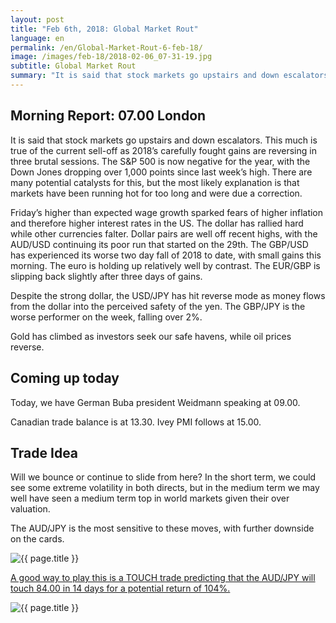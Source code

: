 ```yaml
---
layout: post
title: "Feb 6th, 2018: Global Market Rout"
language: en
permalink: /en/Global-Market-Rout-6-feb-18/
image: /images/feb-18/2018-02-06_07-31-19.jpg
subtitle: Global Market Rout
summary: "It is said that stock markets go upstairs and down escalators. This much is true of the current sell-off as 2018’s carefully fought gains are reversing in three brutal sessions"
---
```

## Morning Report: 07.00 London

It is said that stock markets go upstairs and down escalators. This much is true of the current sell-off as 2018’s carefully fought gains are reversing in three brutal sessions. The S&P 500 is now negative for the year, with the Down Jones dropping over 1,000 points since last week’s high. There are many potential catalysts for this, but the most likely explanation is that markets have been running hot for too long and were due a correction. 

Friday’s higher than expected wage growth sparked fears of higher inflation and therefore higher interest rates in the US. The dollar has rallied hard while other currencies falter. Dollar pairs are well off recent highs, with the AUD/USD continuing its poor run that started on the 29th. The GBP/USD has experienced its worse two day fall of 2018 to date, with small gains this morning. The euro is holding up relatively well by contrast. The EUR/GBP is slipping back slightly after three days of gains. 

Despite the strong dollar, the USD/JPY has hit reverse mode as money flows from the dollar into the perceived safety of the yen. The GBP/JPY is the worse performer on the week, falling over 2%. 

Gold has climbed as investors seek our safe havens, while oil prices reverse. 

## Coming up today 

Today, we have German Buba president Weidmann speaking at 09.00. 

Canadian trade balance is at 13.30. Ivey PMI follows at 15.00. 

## Trade Idea

Will we bounce or continue to slide from here? In the short term, we could see some extreme volatility in both directs, but in the medium term we may well have seen a medium term top in world markets given their over valuation.

The AUD/JPY is the most sensitive to these moves, with further downside on the cards. 

<img class="post-image" src="{{ site.url }}/images/feb-18/2018-02-06_07-31-19.jpg" alt="{{ page.title }}" title="{{ page.title }}">

<a href="%LINK%%?currency=GBP&market=forex&underlying=frxAUDJPY&formname=touchnotouch&duration_amount=14&duration_units=d&amount=10&amount_type=payout&expiry_type=duration&barrier=84.00" target="_blank">A good way to play this is a TOUCH trade predicting that the AUD/JPY will touch 84.00 in 14 days for a potential return of 104%.</a>

<img class="post-image" src="{{ site.url }}/images/feb-18/2018-02-06_07-32-04.jpg" alt="{{ page.title }}" title="{{ page.title }}">
